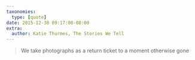 ```yaml
---
taxonomies:
  type: [quote]
date: 2015-12-30 09:17:00-08:00
extra:
  author: Katie Thurmes, The Stories We Tell
---
```

> We take photographs as a return ticket to a moment otherwise gone
